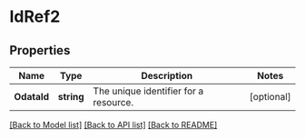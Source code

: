 # IdRef2

## Properties
Name | Type | Description | Notes
------------ | ------------- | ------------- | -------------
**OdataId** | **string** | The unique identifier for a resource. | [optional] 

[[Back to Model list]](../README.md#documentation-for-models) [[Back to API list]](../README.md#documentation-for-api-endpoints) [[Back to README]](../README.md)


